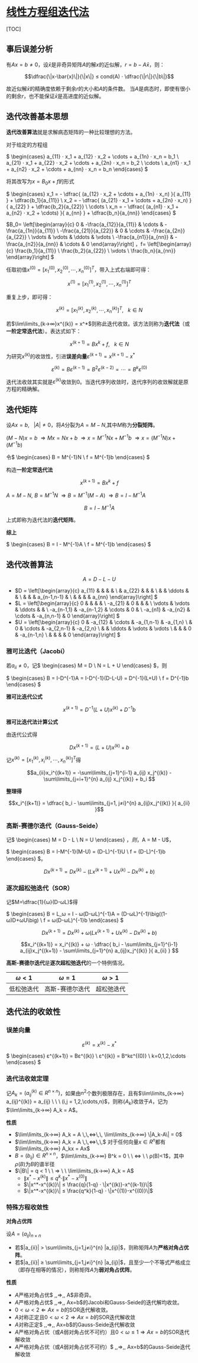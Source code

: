 <link rel='stylesheet' href='../../style/index.css'>
<script src='../../style/index.js'></script>


# [线性方程组迭代法](./index.html)

[TOC]

## 事后误差分析

有$Ax=b≠0$，设$\bar{x}$是非奇异矩阵$A$的解$x$的近似解，$r=b-A\bar{x}$，则：

$$\dfrac{\|x-\bar{x}\|}{\|x\|} ≤ cond(A) ⋅ \dfrac{\|r\|}{\|b\|}$$

故近似解$\bar{x}$的精确度依赖于剩余$r$的大小和$A$的条件数。
当$A$是病态时，即使有很小的剩余$r$，也不能保证$\bar{x}$是高进度的近似解。

## 迭代改善基本思想

**迭代改善算法**就是求解病态矩阵的一种比较理想的方法。

对于给定的方程组

$
\begin{cases}
    a_{11} ⋅ x_1 + a_{12} ⋅ x_2 + \cdots + a_{1n} ⋅ x_n = b_1
\\  a_{21} ⋅ x_1 + a_{22} ⋅ x_2 + \cdots + a_{2n} ⋅ x_n = b_2
\\ \cdots
\\  a_{n1} ⋅ x_1 + a_{n2} ⋅ x_2 + \cdots + a_{nn} ⋅ x_n = b_n
\end{cases}
$

将其改写为$x=B_0x+f$的形式

$
\begin{cases}
    x_1 = - \dfrac{ (a_{12} ⋅ x_2 + \cdots + a_{1n} ⋅ x_n) }{ a_{11} } + \dfrac{b_1}{a_{11}}
\\  x_2 = - \dfrac{ (a_{21} ⋅ x_1 + \cdots + a_{2n} ⋅ x_n) }{ a_{22} } + \dfrac{b_2}{a_{22}}
\\ \cdots
\\  x_n = - \dfrac{ (a_{n1} ⋅ x_1 + a_{n2} ⋅ x_2 + \cdots) }{ a_{nn} } + \dfrac{b_n}{a_{nn}}
\end{cases}
$

$B_0=
\left[\begin{array}{c}
    0                      & -\frac{a_{12}}{a_{11}} & \cdots & -\frac{a_{1n}}{a_{11}}
\\  -\frac{a_{21}}{a_{22}} & 0                      & \cdots & -\frac{a_{2n}}{a_{22}}
\\  \vdots                 & \vdots                 & \ddots & \vdots
\\  -\frac{a_{n1}}{a_{nn}} & -\frac{a_{n2}}{a_{nn}} & \cdots & 0
\end{array}\right]
$，$f=
\left[\begin{array}{c}
    \frac{b_1}{a_{11}}
\\  \frac{b_2}{a_{22}}
\\  \vdots
\\  \frac{b_n}{a_{nn}}
\end{array}\right]
$

任取初值$x^{(0)}=[x_1^{(0)}, x_2^{(0)}, \cdots, x_n^{(0)}]^T$，带入上式右端即可得：

$$x^{(1)}=[x_1^{(1)}, x_2^{(1)}, \cdots, x_n^{(1)}]^T$$

重复上步，即可得：

$$x^{(k)}=[x_1^{(k)}, x_2^{(k)}, \cdots, x_n^{(k)}]^T, \ \ \ k∈N$$

若$\lim\limits_{k→∞}x^{(k)} = x^*$则称此迭代收敛。该方法则称为**迭代法**（或**一阶定常迭代法**）。表达式如下：

$$x^{(k+1)}=Bx^{k}+f, \ \ \ k∈N$$

为研究$x^{(k)}$的收敛性，引进**误差向量**$ε^{(k+1)} = x^{(k+1)} - x^*$

$$ε^{(k)} = Bε^{(k-1)} = B^{2}ε^{(k-2)} = \cdots = B^kε^{(0)}$$

迭代法收敛其实就是$ε^{(k)}$收敛到0。当迭代序列收敛时，迭代序列的收敛解就是原方程的精确解。

## 迭代矩阵

设$Ax=b, \ \ \ |A|≠0$，将$A$分裂为$A=M-N$,其中$M$称为**分裂矩阵**。

$(M-N)x=b$
$\,\,⇒\,\, Mx=Nx+b$
$\,\,⇒\,\, x=M^{-1}Nx+M^{-1}b$
$\,\,⇒\,\, x=(M^{-1}N)x + (M^{-1}b)$

令$
\begin{cases}
    B = M^{-1}N
\\  f = M^{-1}b
\end{cases}
$

构造**一阶定常迭代法**

$$x^{(k+1)}=Bx^{k}+f$$

$A=M-N ,\,\, B=M^{-1}N$
$\,\,⇒\,\, B = M^{-1}(M-A)$
$\,\,⇒\,\, B = I - M^{-1}A$

$$B = I - M^{-1}A$$

上式即称为迭代法的**迭代矩阵**。

**综上**

$
\begin{cases}
    B = I - M^{-1}A
\\  f = M^{-1}b
\end{cases}
$

## 迭代改善算法

$$A = D - L - U$$

- $D =
    \left[\begin{array}{c}
        a_{11} &        &        &             &
    \\         & a_{22} &        &             &
    \\         &        & \ddots &             &
    \\         &        &        & a_{n-1,n-1} &
    \\         &        &        &             & a_{nn}
    \end{array}\right]
$
- $L =
    \left[\begin{array}{c}
        0          &            &        &            &
    \\  -a_{21}    & 0          &        &            &
    \\  \vdots     & \vdots     & \ddots &            &
    \\  -a_{n-1,1} & -a_{n-1,2} & \cdots & 0          &
    \\  -a_{n1}    & -a_{n2}    & \cdots & -a_{n,n-1} & 0
    \end{array}\right]
$
- $U =
    \left[\begin{array}{c}
        0      & -a_{12}  & \cdots & -a_{1,n-1} & -a_{1,n}
    \\         & 0        & \cdots & -a_{2,n-1} & -a_{2,n}
    \\         &          & \ddots & \vdots     & \vdots
    \\         &          &        & 0          & -a_{n-1,n}
    \\         &          &        &            & 0
    \end{array}\right]
$

### 雅可比迭代（Jacobi）

若$a_{ii}≠0$，记$
    \begin{cases}
        M = D
    \\  N = L + U
    \end{cases}
$，则

$
    \begin{cases}
        B = I-D^{-1}A = I-D^{-1}(D-L-U) = D^{-1}(L+U)
    \\  f = D^{-1}b
    \end{cases}
$

**雅可比迭代公式**

$$x^{(k+1)} = D^{-1}(L+U)x^{(k)} + D^{-1}b$$

**雅可比迭代法计算公式**

由迭代公式得

$$Dx^{(k+1)} = (L+U)x^{(k)} + b$$

记$x^{(k)} = \left[ x_1^{(k)}, x_i^{(k)}, \cdots, x_n^{(k)} \right]^T$得

$$a_{ii}x_i^{(k+1)} = 
    -\sum\limits_{j=1}^{i-1} a_{ij} x_j^{(k)}
    -\sum\limits_{j=i+1}^{n} a_{ij} x_j^{(k)}
    + b_i
$$

**整理得**

$$x_i^{(k+1)} = \dfrac{
    b_i - \sum\limits_{j=1, j≠i}^{n} a_{ij}x_j^{(k)}
}{
    a_{ii}
}$$

### 高斯-赛德尔迭代（Gauss-Seide）

记$
    \begin{cases}
        M = D - L
    \\  N = U
    \end{cases}
$，则，$A = M - U$，

$
    \begin{cases}
        B = I-M^{-1}(M-U) = (D-L)^{-1}U
    \\  f = (D-L)^{-1}b
    \end{cases}
$。

<!-- - $x^{(k+1)} = (D-L)^{-1}U x^{(k)} + (D-L)^{-1}b$ -->

$$Dx^{(k+1)} = Dx^{(k)} - (Lx^{(k+1)} + Ux^{(k)} - Dx^{(k)} + b)$$

### 逐次超松弛迭代（SOR）

记$M=\dfrac{1}{ω}(D-ωL)$得

$
    \begin{cases}
        B = L_ω = I - ω(D-ωL)^{-1}A = (D-ωL)^{-1}\big((1-ω)D+ωU\big)
    \\  f = ω(D-ωL)^{-1}b
    \end{cases}
$

$$Dx^{(k+1)} = Dx^{(k)} + ω(Lx^{(k+1)} + Ux^{(k)} - Dx^{(k)} + b)$$

$$x_i^{(k+1)} =  x_i^{(k)} + 
    ω ⋅ \dfrac{
        b_i - 
        \sum\limits_{j=1}^{i-1} a_{ij}x_j^{(k+1)} - 
        \sum\limits_{j=1}^{n} a_{ij}x_j^{(k)}
    }{
        a_{ii}
    }
$$

**高斯-赛德尔迭代**是**逐次超松弛迭代**的一个特例情况。

| $ω<1$ | $ω=1$ | $ω>1$ |
| -     | -     | -     |
| 低松弛迭代 | 高斯-赛德尔迭代 | 超松弛迭代 |


## 迭代法的收敛性

### 误差向量

$$ε^{(k)} = x^{(k)} - x^*$$

$
\begin{cases}
    ε^{(k+1)} = Bε^{(k)}
\\  ε^{(k)} = B^kε^{(0)}
\\  k=0,1,2,\cdots
\end{cases}
$

### 迭代法收敛定理

记$A_k = (a_{ij}^{(k)}∈R^{n×n})$，如果由$n^2$个数列极限存在，且有$\lim\limits_{k→∞} a_{ij}^{(k)} = a_{ij} \ \ \ (i,j = 1,2,\cdots,n)$，则称$\{A_k\}$收敛于$A$，记为$\lim\limits_{k→∞} A_k = A$。

**性质**

- $\lim\limits_{k→∞} A_k = A \,\,⇔\,\, \lim\limits_{k→∞} \|A_k-A\| = 0$
- $\lim\limits_{k→∞} A_k = A \,\,⇔\,\,$ 对于任何向量$x∈R^n$都有$\lim\limits_{k→∞} A_kx = Ax$
- $B=(b_{ij})∈R^{n×n}$，$\lim\limits_{k→∞} B^k = 0 \ \ ⇔ \ \ ρ(B)<1$，其中$ρ(B)$为$B$的谱半径
- $\|B\| = q < 1 \ \ ⇒ \ \ \lim\limits_{k→∞} A_k = A$
    - $\|x^*-x^{(k)}\| ≤ q^k ⋅ \|x^*-x^{(0)}\|$
    - $\|x^*-x^{(k)}\| ≤ \frac{q}{1-q} ⋅ \|x^{(k)}-x^{(k-1)}\|$
    - $\|x^*-x^{(k)}\| ≤ \frac{q^k}{1-q} ⋅ \|x^{(1)}-x^{(0)}\|$

### 特殊方程收敛性

**对角占优阵**

设$A=(a_{ij})_{n×n}$

- 若$|a_{ii}| > \sum\limits_{j=1,j≠i}^{n} |a_{ij}|$，则称矩阵$A$为**严格对角占优阵**。
- 若$|a_{ii}| ≥ \sum\limits_{j=1,j≠i}^{n} |a_{ij}|$，且至少一个不等式严格成立（即存在相等的情况），则称矩阵$A$为**弱对角占优阵**。

**性质**

- $A$严格对角占优$ \,\,⇒\,\, A$非奇异。
- $A$严格对角占优$ \,\,⇒\,\, Ax=b$的Jacobi和Gauss-Seide的迭代解均收敛。
- $0<ω<2 \,\,⇐\,\, Ax=b$的SOR迭代解收敛。
- $A$对称正定且$0<ω<2  \,\,⇒\,\, Ax=b$的SOR迭代解收敛
- $A$对称正定$ \,\,⇒\,\, Ax=b$的Gauss-Seide迭代解收敛
- $A$严格对角占优（或$A$弱对角占优不可约）且$0<ω≤1  \,\,⇒\,\, Ax=b$的SOR迭代解收敛
- $A$严格对角占优（或$A$弱对角占优不可约）$ \,\,⇒\,\, Ax=b$的Gauss-Seide迭代解收敛
